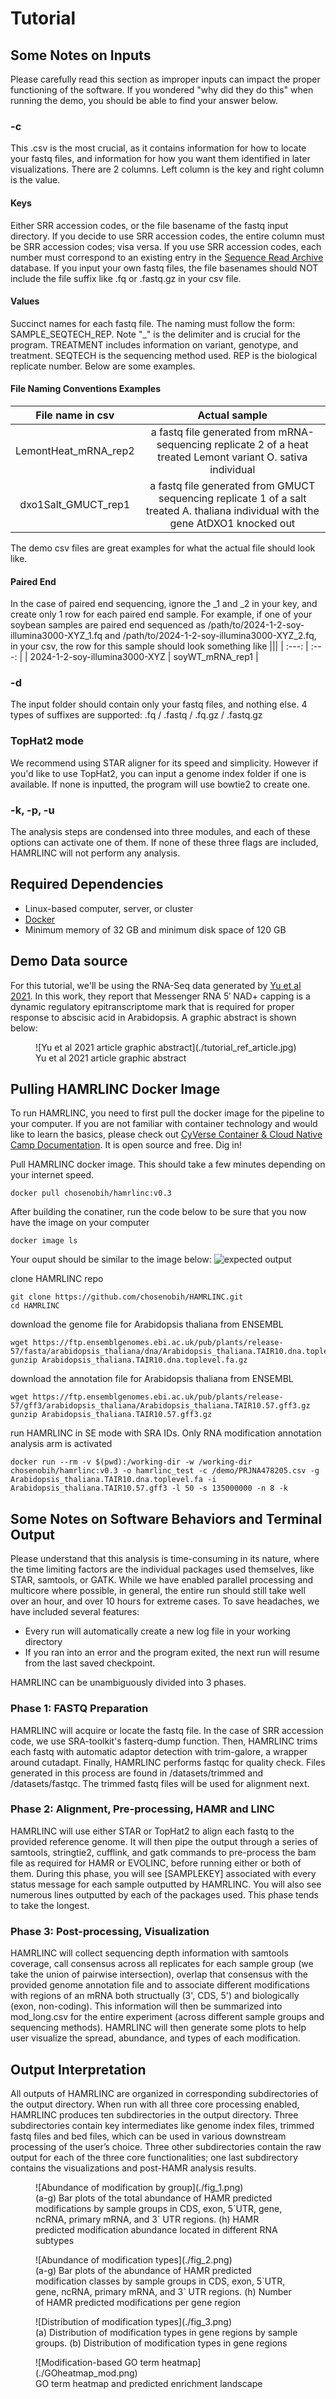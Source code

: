 # Tutorial

## Some Notes on Inputs
Please carefully read this section as improper inputs can impact the proper functioning of the software. If you wondered "why did they do this" when running the demo, you should be able to find your answer below. 

### -c
This .csv is the most crucial, as it contains information for how to locate your fastq files, and information for how you want them identified in later visualizations. There are 2 columns. Left column is the key and right column is the value. 
#### Keys 
Either SRR accession codes, or the file basename of the fastq input directory. If you decide to use SRR accession codes, the entire column must be SRR accession codes; visa versa. If you use SRR accession codes, each number must correspond to an existing entry in the [Sequence Read Archive](https://www.ncbi.nlm.nih.gov/sra) database. If you input your own fastq files, the file basenames should NOT include the file suffix like .fq or .fastq.gz in your csv file.
#### Values
Succinct names for each fastq file. The naming must follow the form: SAMPLE_SEQTECH_REP. Note "_" is the delimiter and is crucial for the program. TREATMENT includes information on variant, genotype, and treatment. SEQTECH is the sequencing method used. REP is the biological replicate number. Below are some examples.

#### File Naming Conventions Examples
| File name in csv | Actual sample |
| :---: | :---: |
| LemontHeat_mRNA_rep2 | a fastq file generated from mRNA-sequencing replicate 2 of a heat treated Lemont variant O. sativa individual |
| dxo1Salt_GMUCT_rep1 | a fastq file generated from GMUCT sequencing replicate 1 of a salt treated A. thaliana individual with the gene AtDXO1 knocked out |

The demo csv files are great examples for what the actual file should look like. 

#### Paired End
In the case of paired end sequencing, ignore the _1 and _2 in your key, and create only 1 row for each paired end sample. For example, if one of your soybean samples are paired end sequenced as /path/to/2024-1-2-soy-illumina3000-XYZ_1.fq and /path/to/2024-1-2-soy-illumina3000-XYZ_2.fq, in your csv, the row for this sample should look something like 
|||
| :---: | :---: |
| 2024-1-2-soy-illumina3000-XYZ | soyWT_mRNA_rep1 |

### -d
The input folder should contain only your fastq files, and nothing else. 4 types of suffixes are supported: .fq / .fastq / .fq.gz / .fastq.gz

### TopHat2 mode
We recommend using STAR aligner for its speed and simplicity. However if you'd like to use TopHat2, you can input a genome index folder if one is available. If none is inputted, the program will use bowtie2 to create one. 

### -k, -p, -u
The analysis steps are condensed into three modules, and each of these options can activate one of them. If none of these three flags are included, HAMRLINC will not perform any analysis. 

## Required Dependencies
* Linux-based computer, server, or cluster
* [Docker](https://docs.docker.com/engine/install/)
* Minimum memory of 32 GB and minimum disk space of 120 GB

## Demo Data source
For this tutorial, we'll be using the RNA-Seq data generated by [Yu et al 2021](https://www.sciencedirect.com/science/article/pii/S1534580720308856?via%3Dihub). In this work, they report that Messenger RNA 5′ NAD+ capping is a dynamic regulatory epitranscriptome mark that is required for proper response to abscisic acid in Arabidopsis. A graphic abstract is shown below:

<figure markdown>
  ![Yu et al 2021 article graphic abstract](./tutorial_ref_article.jpg)
  <figcaption>Yu et al 2021 article graphic abstract </figcaption>
</figure>

## Pulling HAMRLINC Docker Image
To run HAMRLINC, you need to first pull the docker image for the pipeline to your computer. If you are not familiar with container technology and would like to learn the basics, please check out [CyVerse Container & Cloud Native Camp Documentation](https://cc.cyverse.org/). It is open source and free. Dig in!

Pull HAMRLINC docker image. This should take a few minutes depending on your internet speed.
```
docker pull chosenobih/hamrlinc:v0.3
```
After building the conatiner, run the code below to be sure that you now have the image on your computer
```
docker image ls
```
Your ouput should be similar to the image below:
![expected output](./docker_img_ls.png)

clone HAMRLINC repo
```
git clone https://github.com/chosenobih/HAMRLINC.git
cd HAMRLINC
```
download the genome file for Arabidopsis thaliana from ENSEMBL
```
wget https://ftp.ensemblgenomes.ebi.ac.uk/pub/plants/release-57/fasta/arabidopsis_thaliana/dna/Arabidopsis_thaliana.TAIR10.dna.toplevel.fa.gz
gunzip Arabidopsis_thaliana.TAIR10.dna.toplevel.fa.gz
```
download the annotation file for Arabidopsis thaliana from ENSEMBL
```
wget https://ftp.ensemblgenomes.ebi.ac.uk/pub/plants/release-57/gff3/arabidopsis_thaliana/Arabidopsis_thaliana.TAIR10.57.gff3.gz
gunzip Arabidopsis_thaliana.TAIR10.57.gff3.gz
```
run HAMRLINC in SE mode with SRA IDs. Only RNA modification annotation analysis arm is activated
```
docker run --rm -v $(pwd):/working-dir -w /working-dir chosenobih/hamrlinc:v0.3 -o hamrlinc_test -c /demo/PRJNA478205.csv -g Arabidopsis_thaliana.TAIR10.dna.toplevel.fa -i Arabidopsis_thaliana.TAIR10.57.gff3 -l 50 -s 135000000 -n 8 -k
```
## Some Notes on Software Behaviors and Terminal Output
Please understand that this analysis is time-consuming in its nature, where the time limiting factors are the individual packages used themselves, like STAR, samtools, or GATK. While we have enabled parallel processing and multicore where possible, in general, the entire run should still take well over an hour, and over 10 hours for extreme cases. To save headaches, we have included several features:
* Every run will automatically create a new log file in your working directory
* If you ran into an error and the program exited, the next run will resume from the last saved checkpoint.


HAMRLINC can be unambiguously divided into 3 phases.
### Phase 1: FASTQ Preparation
HAMRLINC will acquire or locate the fastq file. In the case of SRR accession code, we use SRA-toolkit's fasterq-dump function. Then, HAMRLINC trims each fastq with automatic adaptor detection with trim-galore, a wrapper around cutadapt. Finally, HAMRLINC performs fastqc for quality check. Files generated in this process are found in /datasets/trimmed and /datasets/fastqc. The trimmed fastq files will be used for alignment next.

### Phase 2: Alignment, Pre-processing, HAMR and LINC
HAMRLINC will use either STAR or TopHat2 to align each fastq to the provided reference genome. It will then pipe the output through a series of samtools, stringtie2, cufflink, and gatk commands to pre-process the bam file as required for HAMR or EVOLINC, before running either or both of them. During this phase, you will see \[SAMPLEKEY\] associated with every status message for each sample outputted by HAMRLINC. You will also see numerous lines outputted by each of the packages used. This phase tends to take the longest.

### Phase 3: Post-processing, Visualization
HAMRLINC will collect sequencing depth information with samtools coverage, call consensus across all replicates for each sample group (we take the union of pairwise intersection), overlap that consensus with the provided genome annotation file and to associate different modifications with regions of an mRNA both structually (3', CDS, 5') and biologically (exon, non-coding). This information will then be summarized into mod_long.csv for the entire experiment (across different sample groups and sequencing methods). HAMRLINC will then generate some plots to help user visualize the spread, abundance, and types of each modification.


## Output Interpretation

All outputs of HAMRLINC are organized in corresponding subdirectories of the output directory. When run with all three core processing enabled, HAMRLINC produces ten subdirectories in the output directory. Three subdirectories contain key intermediates like genome index files, trimmed fastq files and bed files, which can be used in various downstream processing of the user’s choice. Three other subdirectories contain the raw output for each of the three core functionalities; one last subdirectory contains the visualizations and post-HAMR analysis results.

<figure markdown>
  ![Abundance of modification by group](./fig_1.png)
  <figcaption>(a-g) Bar plots of the total abundance of HAMR predicted modifications by sample groups in CDS, exon, 5`UTR, gene, ncRNA, primary mRNA, and 3` UTR regions. (h) HAMR predicted modification abundance located in different RNA subtypes </figcaption>
</figure>

<figure markdown>
  ![Abundance of modification types](./fig_2.png)
  <figcaption>(a-g) Bar plots of the abundance of HAMR predicted modification classes by sample groups in CDS, exon, 5`UTR, gene, ncRNA, primary mRNA, and 3` UTR regions. (h) Number of HAMR predicted modifications per gene region </figcaption>
</figure>

<figure markdown>
  ![Distribution of modification types](./fig_3.png)
  <figcaption>(a) Distribution of modification types in gene regions by sample groups. (b) Distribution of modification types in gene regions </figcaption>
</figure>

<figure markdown>
  ![Modification-based GO term heatmap](./GOheatmap_mod.png)
  <figcaption>GO term heatmap and predicted enrichment landscape </figcaption>
</figure>
